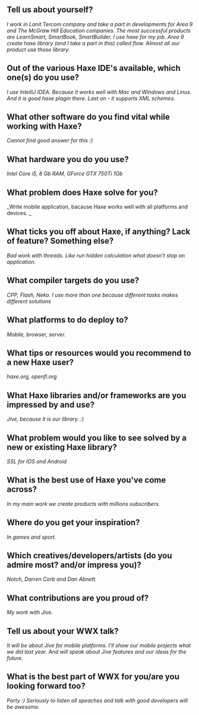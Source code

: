 [_template]: ../../templates/interview.html

## Tell us about yourself?

_I work in Lanit Tercom company and take a part in developments for Area 9 and The McGraw Hill Education companies. The most successful products are LearnSmart, SmartBook, SmartBuilder._
_I use haxe for my job. Area 9 create haxe library (and I take a part in this) called flow. Almost all our product use those library._

## Out of the various Haxe IDE's available, which one(s) do you use?

_I use IntelliJ IDEA. Because it works well with Mac and Windows and Linux. And it is good haxe plagin there. Last on - it supports XML schemes._

## What other software do you find vital while working with Haxe?

_Cannot find good answer for this :)_

## What hardware you do you use?

_Intel Core i5, 8 Gb RAM, GForce GTX 750Ti 1Gb_

## What problem does Haxe solve for you?

_Write mobile application, bacause Haxe works well with all platforms and devices. _

## What ticks you off about Haxe, if anything? Lack of feature? Something else?
	
_Bad work with threads. Like run hidden calculation what doesn't stop an application._

## What compiler targets do you use?

_CPP, Flash, Neko. I use more than one because different tasks makes different solutions_

## What platforms to do deploy to?

_Mobile, browser, server._
  
## What tips or resources would you recommend to a new Haxe user?

_haxe.org, openfl.org_

## What Haxe libraries and/or frameworks are you impressed by and use?

_Jive, because it is our library. :)_

## What problem would you like to see solved by a new or existing Haxe library?

_SSL for IOS and Android_

## What is the best use of Haxe you've come across?

_In my main work we create products with millions subscribers._

## Where do you get your inspiration?
_In games and sport._

## Which creatives/developers/artists (do you admire most? and/or impress you)?

_Notch, Darren Corb and Dan Abnett._

## What contributions are you proud of?
_My work with Jive._

## Tell us about your WWX talk?

_It will be about Jive for mobile platforms. I'll show our mobile projects what we did last year. And will speak about Jive features and our ideas for the future._

## What is the best part of WWX for you/are you looking forward too?

_Party :) Seriously to listen all speaches and talk with good developers will be awesome._
